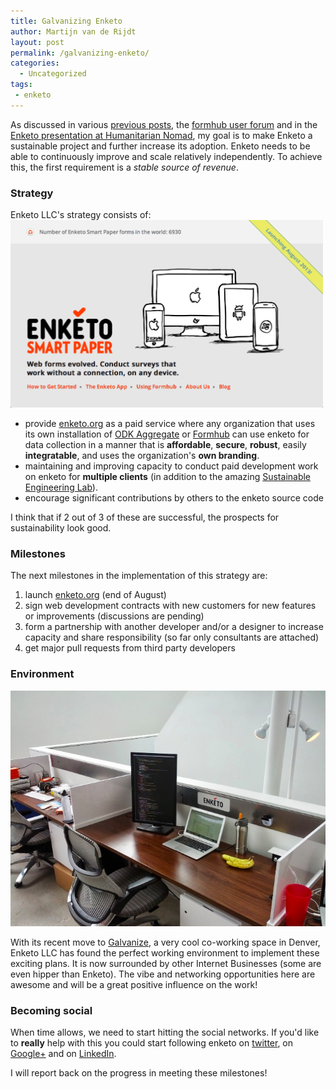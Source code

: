 ```yaml
---
title: Galvanizing Enketo
author: Martijn van de Rijdt
layout: post
permalink: /galvanizing-enketo/
categories:
  - Uncategorized
tags:
 - enketo
---
```


As discussed in various [previous posts](../approaching-stability-phase/), the [formhub user forum](https://groups.google.com/forum/#!searchin/formhub-users/enketo) and in the [Enketo presentation at Humanitarian Nomad](../nomad-presention-2013/), my goal is to make Enketo a sustainable project and further increase its adoption. Enketo needs to be able to continuously improve and scale relatively independently. To achieve this, the first requirement is a _stable source of revenue_.

### Strategy

Enketo LLC's strategy consists of:
<a href="https://enketo.org/"><img class="right" src="../files/2013/07/enketo-org.png" alt="enketo.org screenshot" /></a>

* provide [enketo.org](https://enketo.org) as a paid service where any organization that uses its own installation of [ODK Aggregate](http://opendatakit.org/use/aggregate/) or [Formhub](https://github.com/modilabs/formhub) can use enketo for data collection in a manner that is __affordable__, __secure__, __robust__, easily __integratable__, and uses the organization's __own branding__. 
* maintaining and improving capacity to conduct paid development work on enketo for __multiple clients__ (in addition to the amazing [Sustainable Engineering Lab](http://modi.mech.columbia.edu/)). 
* encourage significant contributions by others to the enketo source code

I think that if 2 out of 3 of these are successful, the prospects for sustainability look good. 

### Milestones

The next milestones in the implementation of this strategy are:

1. launch [enketo.org](https://enketo.org) (end of August)
2. sign web development contracts with new customers for new features or improvements (discussions are pending)
3. form a partnership with another developer and/or a designer to increase capacity and share responsibility (so far only consultants are attached)
4. get major pull requests from third party developers

### Environment

<a href="../files/2013/07/enketo_at_galvanize.jpg"><img class="left" style="width: 700px;" src="../files/2013/07/enketo_at_galvanize_small.jpg" alt="Enketo at Galvanize"/></a>

<p class="clearfix">With its recent move to <a href="http://galvanize.it">Galvanize</a>, a very cool co-working space in Denver, Enketo LLC has found the perfect working environment to implement these exciting plans. It is now surrounded by other Internet Businesses (some are even hipper than Enketo). The vibe and networking opportunities here are awesome and will be a great positive influence on the work!</p>


### Becoming social
When time allows, we need to start hitting the social networks. If you'd like to __really__ help with this you could start following enketo on [twitter](https://twitter.com/enketo), on [Google+](https://plus.google.com/111302551985955001010/) and on [LinkedIn](http://www.linkedin.com/company/enketo-llc).

I will report back on the progress in meeting these milestones!
